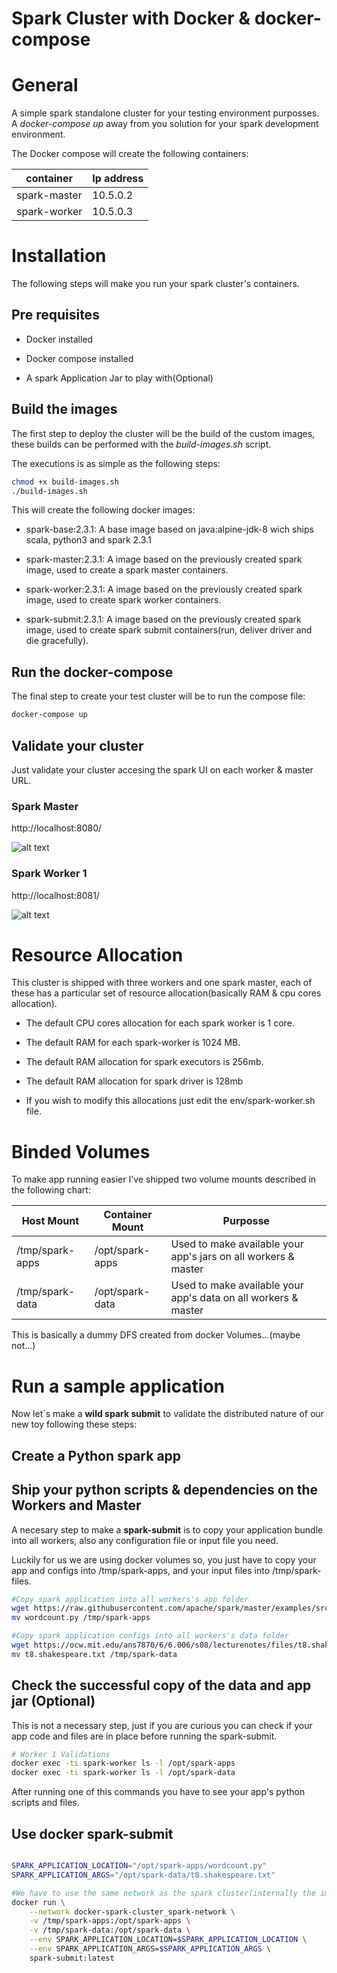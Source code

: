 # Spark Cluster with Docker & docker-compose

# General

A simple spark standalone cluster for your testing environment purposses. A *docker-compose up* away from you solution for your spark development environment.

The Docker compose will create the following containers:

container|Ip address
---|---
spark-master|10.5.0.2
spark-worker|10.5.0.3

# Installation

The following steps will make you run your spark cluster's containers.

## Pre requisites

* Docker installed

* Docker compose  installed

* A spark Application Jar to play with(Optional)

## Build the images

The first step to deploy the cluster will be the build of the custom images, these builds can be performed with the *build-images.sh* script. 

The executions is as simple as the following steps:

```sh
chmod +x build-images.sh
./build-images.sh
```

This will create the following docker images:

* spark-base:2.3.1: A base image based on java:alpine-jdk-8 wich ships scala, python3 and spark 2.3.1

* spark-master:2.3.1: A image based on the previously created spark image, used to create a spark master containers.

* spark-worker:2.3.1: A image based on the previously created spark image, used to create spark worker containers.

* spark-submit:2.3.1: A image based on the previously created spark image, used to create spark submit containers(run, deliver driver and die gracefully).

## Run the docker-compose

The final step to create your test cluster will be to run the compose file:

```sh
docker-compose up
```

## Validate your cluster

Just validate your cluster accesing the spark UI on each worker & master URL.

### Spark Master

http://localhost:8080/

![alt text](docs/spark-master.png "Spark master UI")

### Spark Worker 1

http://localhost:8081/

![alt text](docs/spark-worker-1.png "Spark worker 1 UI")


# Resource Allocation 

This cluster is shipped with three workers and one spark master, each of these has a particular set of resource allocation(basically RAM & cpu cores allocation).

* The default CPU cores allocation for each spark worker is 1 core.

* The default RAM for each spark-worker is 1024 MB.

* The default RAM allocation for spark executors is 256mb.

* The default RAM allocation for spark driver is 128mb

* If you wish to modify this allocations just edit the env/spark-worker.sh file.

# Binded Volumes

To make app running easier I've shipped two volume mounts described in the following chart:

Host Mount|Container Mount|Purposse
---|---|---
/tmp/spark-apps|/opt/spark-apps|Used to make available your app's jars on all workers & master
/tmp/spark-data|/opt/spark-data| Used to make available your app's data on all workers & master

This is basically a dummy DFS created from docker Volumes...(maybe not...)

# Run a sample application

Now let`s make a **wild spark submit** to validate the distributed nature of our new toy following these steps:

## Create a Python spark app

## Ship your python scripts & dependencies on the Workers and Master

A necesary step to make a **spark-submit** is to copy your application bundle into all workers, also any configuration file or input file you need.

Luckily for us we are using docker volumes so, you just have to copy your app and configs into /tmp/spark-apps, and your input files into /tmp/spark-files.

```bash
#Copy spark application into all workers's app folder
wget https://raw.githubusercontent.com/apache/spark/master/examples/src/main/python/wordcount.py
mv wordcount.py /tmp/spark-apps

#Copy spark application configs into all workers's data folder
wget https://ocw.mit.edu/ans7870/6/6.006/s08/lecturenotes/files/t8.shakespeare.txt
mv t8.shakespeare.txt /tmp/spark-data

```

## Check the successful copy of the data and app jar (Optional)

This is not a necessary step, just if you are curious you can check if your app code and files are in place before running the spark-submit.

```sh
# Worker 1 Validations
docker exec -ti spark-worker ls -l /opt/spark-apps
docker exec -ti spark-worker ls -l /opt/spark-data

```
After running one of this commands you have to see your app's python scripts and files.


## Use docker spark-submit

```bash

SPARK_APPLICATION_LOCATION="/opt/spark-apps/wordcount.py"
SPARK_APPLICATION_ARGS="/opt/spark-data/t8.shakespeare.txt"

#We have to use the same network as the spark cluster(internally the image resolves spark master as spark://spark-master:7077)
docker run \
    --network docker-spark-cluster_spark-network \
    -v /tmp/spark-apps:/opt/spark-apps \
    -v /tmp/spark-data:/opt/spark-data \
    --env SPARK_APPLICATION_LOCATION=$SPARK_APPLICATION_LOCATION \
    --env SPARK_APPLICATION_ARGS=$SPARK_APPLICATION_ARGS \
    spark-submit:latest

```
